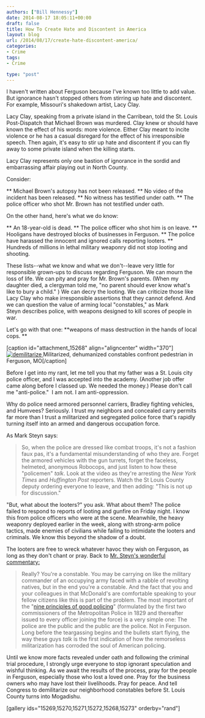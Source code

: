 ```yaml
---
authors: ["Bill Hennessy"]
date: 2014-08-17 18:05:11+00:00
draft: false
title: How To Create Hate and Discontent in America
layout: blog
url: /2014/08/17/create-hate-discontent-america/
categories:
- Crime
tags:
- Crime

type: "post"
---
```


I haven't written about Ferguson because I've known too little to add value. But ignorance hasn't stopped others from stirring up hate and discontent. For example, Missouri's shakedown artist, Lacy Clay.

Lacy Clay, speaking from a private island in the Carribean, told the St. Louis Post-Dispatch that Michael Brown was murdered. Clay knew or should have known the effect of his words: more violence. Either Clay meant to incite violence or he has a casual disregard for the effect of his irresponsible speech. Then again, it's easy to stir up hate and discontent if you can fly away to some private island when the killing starts.

Lacy Clay represents only one bastion of ignorance in the sordid and embarrassing affair playing out in North County.

Consider:




** Michael Brown's autopsy has not been released.
** No video of the incident has been released.
** No witness has testified under oath.
** The police officer who shot Mr. Brown has not testified under oath.


On the other hand, here's what we do know:


** An 18-year-old is dead.
** The police officer who shot him is on leave.
** Hooligans have destroyed blocks of businesses in Ferguson.
** The police have harassed the innocent and ignored calls reporting looters.
** Hundreds of millions in lethal military weaponry did not stop looting and shooting.


These lists--what we know and what we don't--leave very little for responsible grown-ups to discuss regarding Ferguson. We can mourn the loss of life. We can pity and pray for Mr. Brown's parents. (When my daughter died, a clergyman told me, "no parent should ever know what's like to bury a child." ) We can decry the looting. We can criticize those like Lacy Clay who make irresponsible assertions that they cannot defend. And we can question the value of arming local "constables," as Mark Steyn describes police, with weapons designed to kill scores of people in war.

Let's go with that one: **weapons of mass destruction in the hands of local cops. **

[caption id="attachment_15268" align="aligncenter" width="370"][![demilitarize](https://hennessysview.com/wp-content/uploads/2014/08/ferguson-mo-militarized-cops.jpg)
](https://hennessysview.com/wp-content/uploads/2014/08/ferguson-mo-militarized-cops.jpg) Militarized, dehumanized constables confront pedestrian in Ferguson, MO[/caption]

Before I get into my rant, let me tell you that my father was a St. Louis city police officer, and I was accepted into the academy. (Another job offer came along before I classed up. We needed the money.) Please don't call me "anti-police."  I am not. I am anti-oppression.

Why do police need armored personnel carriers, Bradley fighting vehicles, and Humvees? Seriously. I trust my neighbors and concealed carry permits far more than I trust a militarized and segregated police force that's rapidly turning itself into an armed and dangerous occupation force.

As Mark Steyn says:



> So, when the police are dressed like combat troops, it's not a fashion faux pas, it's a fundamental misunderstanding of who they are. Forget the armored vehicles with the gun turrets, forget the faceless, helmeted, anonymous Robocops, and just listen to how these "policemen" _talk_. Look at the video as they're arresting the _New York Times_ and _Huffington Post_ reporters. Watch the St Louis County deputy ordering everyone to leave, and then adding: "This is not up for discussion."



"But, what about the looters?" you ask. What about them? The police failed to respond to reports of looting and gunfire on Friday night. I know this from police officers who were at the scene. Meanwhile, the heavy weaponry deployed earlier in the week, along with strong-arm police tactics, made enemies of civilians while failing to intimidate the looters and criminals. We know this beyond the shadow of a doubt.

The looters are free to wreck whatever havoc they wish on Ferguson, as long as they don't chant or pray. Back to [Mr. Steyn's wonderful commentary:](https://www.steynonline.com/6524/cigars-but-not-close)



> Really? You're a constable. You may be carrying on like the military commander of an occupying army faced with a rabble of revolting natives, but in the end you're a constable. And the fact that you and your colleagues in that McDonald's are comfortable speaking to your fellow citizens like this is part of the problem. The most important of the "[nine principles of good policing](https://www.civitas.org.uk/pubs/policeNine.php)" (formulated by the first two commissioners of the Metropolitan Police in 1829 and thereafter issued to every officer joining the force) is a very simple one: The police are the public and the public are the police. Not in Ferguson. Long before the teargassing begins and the bullets start flying, the way these guys _talk_ is the first indication of how the remorseless militarization has corroded the soul of American policing.



Until we know more facts revealed under oath and following the criminal trial procedure, I strongly urge everyone to stop ignorant speculation and wishful thinking. As we await the results of the process, pray for the people in Ferguson, especially those who lost a loved one. Pray for the business owners who may have lost their livelihoods. Pray for peace. And tell Congress to demilitarize our neighborhood constables before St. Louis County turns into Mogadishu.

[gallery ids="15269,15270,15271,15272,15268,15273" orderby="rand"]
